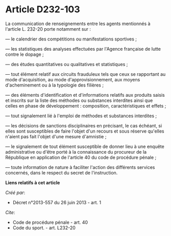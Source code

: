 # Article D232-103

La communication de renseignements entre les agents mentionnés à l'article L. 232-20 porte notamment sur : 

― le calendrier des compétitions ou manifestations sportives ; 

― les statistiques des analyses effectuées par l'Agence française de lutte contre le dopage ; 

― des études quantitatives ou qualitatives et statistiques ; 

― tout élément relatif aux circuits frauduleux tels que ceux se rapportant au mode d'acquisition, au mode
d'approvisionnement, aux moyens d'acheminement ou à la typologie des filières ; 

― des éléments d'identification et d'informations relatifs aux produits saisis et inscrits sur la liste des méthodes ou
substances interdites ainsi que celles en phase de développement : composition, caractéristiques et effets ; 

― tout signalement lié à l'emploi de méthodes et substances interdites ; 

― les décisions de sanctions disciplinaires en précisant, le cas échéant, si elles sont susceptibles de faire l'objet d'un
recours et sous réserve qu'elles n'aient pas fait l'objet d'une mesure d'amnistie ; 

― le signalement de tout élément susceptible de donner lieu à une enquête administrative ou d'être porté à la connaissance du
procureur de la République en application de l'article 40 du code de procédure pénale ; 

― toute information de nature à faciliter l'action des différents services concernés, dans le respect du secret de
l'instruction.

**Liens relatifs à cet article**

_Créé par_:

  - Décret n°2013-557 du 26 juin 2013 - art. 1

_Cite_:

  - Code de procédure pénale - art. 40
  - Code du sport. - art. L232-20
